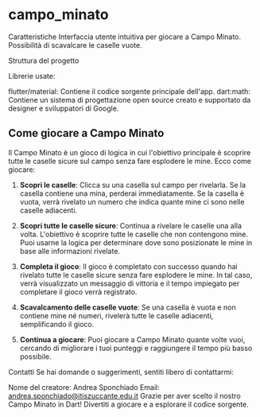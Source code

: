 # campo_minato

Caratteristiche
Interfaccia utente intuitiva per giocare a Campo Minato.
Possibilità di scavalcare le caselle vuote.

Struttura del progetto

Librerie usate:

flutter/material: Contiene il codice sorgente principale dell'app.
dart:math: Contiene un sistema di progettazione open source creato e supportato da designer e sviluppatori di Google.

## Come giocare a Campo Minato

Il Campo Minato è un gioco di logica in cui l'obiettivo principale è scoprire tutte le caselle sicure sul campo senza fare esplodere le mine. Ecco come giocare:


1. **Scopri le caselle**: Clicca su una casella sul campo per rivelarla. Se la casella contiene una mina, perderai immediatamente. Se la casella è vuota, verrà rivelato un numero che indica quante mine ci sono nelle caselle adiacenti.

2. **Scopri tutte le caselle sicure**: Continua a rivelare le caselle una alla volta. L'obiettivo è scoprire tutte le caselle che non contengono mine. Puoi usarne la logica per determinare dove sono posizionate le mine in base alle informazioni rivelate.

3. **Completa il gioco**: Il gioco è completato con successo quando hai rivelato tutte le caselle sicure senza fare esplodere le mine. In tal caso, verrà visualizzato un messaggio di vittoria e il tempo impiegato per completare il gioco verrà registrato.

4. **Scavalcamento delle caselle vuote**: Se una casella è vuota e non contiene mine né numeri, rivelerà tutte le caselle adiacenti, semplificando il gioco.

5. **Continua a giocare**: Puoi giocare a Campo Minato quante volte vuoi, cercando di migliorare i tuoi punteggi e raggiungere il tempo più basso possibile.

Contatti
Se hai domande o suggerimenti, sentiti libero di contattarmi:

Nome del creatore: Andrea Sponchiado
Email: andrea.sponchiado@itiszuccante.edu.it
Grazie per aver scelto il nostro Campo Minato in Dart! Divertiti a giocare e a esplorare il codice sorgente.